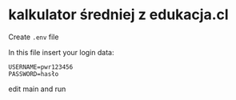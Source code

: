 # kalkulator średniej z edukacja.cl

Create `.env` file 

In this file insert your login data:
```
USERNAME=pwr123456
PASSWORD=hasło
```
edit main and run
